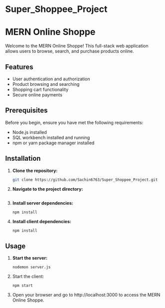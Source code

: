 # Super_Shoppee_Project

# MERN Online Shoppe

Welcome to the MERN Online Shoppe! This full-stack web application allows users to browse, search, and purchase products online.

## Features

- User authentication and authorization
- Product browsing and searching
- Shopping cart functionality
- Secure online payments

## Prerequisites

Before you begin, ensure you have met the following requirements:

- Node.js installed
- SQL workbench installed and running
- npm or yarn package manager installed

## Installation

1. **Clone the repository:**

   ```bash
   git clone https://github.com/Sachin6763/Super_Shoppee_Project.git

   ```

2. **Navigate to the project directory:**

   ```cd mern-online-shoppe

   ```

3. **Install server dependencies:**

   ```cd Backend
   npm install

   ```

4. **Install client dependencies:**

   ```cd Frontend
   npm install
   ```

## Usage

1. **Start the server:**

   ```cd server
   nodemon server.js

   ```

2. Start the client:

   ```cd Frontend
   npm start

   ```

3. Open your browser and go to http://localhost:3000 to access the MERN Online Shoppe.
